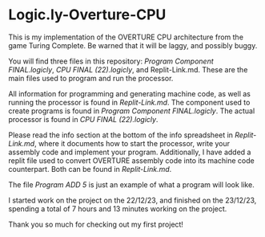 # Logic.ly-Overture-CPU

This is my implementation of the OVERTURE CPU architecture from the game Turing Complete.
Be warned that it will be laggy, and possibly buggy.

You will find three files in this repository: *Program Component FINAL.logicly*, *CPU FINAL (22).logicly*, and Replit-Link.md.
These are the main files used to program and run the processor.

All information for programming and generating machine code, as well as running the processor is found in *Replit-Link.md*.
The component used to create programs is found in *Program Component FINAL.logicly*.
The actual processor is found in *CPU FINAL (22).logicly*.

Please read the info section at the bottom of the info spreadsheet in *Replit-Link.md*, where it documents how to start the processor, write your assembly code and implement your program.
Additionally, I have added a replit file used to convert OVERTURE assembly code into its machine code counterpart. Both can be found in *Replit-Link.md*.

The file *Program ADD 5* is just an example of what a program will look like.

I started work on the project on the 22/12/23, and finished on the 23/12/23, spending a total of 7 hours and 13 minutes working on the project.  

Thank you so much for checking out my first project!
